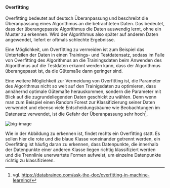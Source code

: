 #### Overfitting

Overfitting bedeutet auf deutsch Überanpassung und beschreibt die
Überanpassung eines Algorithmus an die betrachteten Daten. Das bedeutet,
dass der überangepasste Algorithmus die Daten auswendig lernt, ohne ein
Muster zu erkennen. Wird der Algorithmus also später auf anderen Daten
angewendet, liefert er oftmals schlechte Ergebnisse.

Eine Möglichkeit, um Overfitting zu vermeiden ist zum Beispiel das
Unterteilen der Daten in einen Trainings- und Testdatensatz, sodass im
Falle von Overfitting des Algorithmus an die Trainingsdaten beim
Anwenden des Algorithmus auf die Testdaten erkannt werden kann, dass der
Algorithmus überangepasst ist, da die Gütemaße dann geringer sind.

Eine weitere Möglichkeit zur Vermeidung von Overfitting ist, die
Parameter des Algorithmus nicht so weit auf den Trainigsdaten zu
optimieren, dass annähernd optimale Gütemaße herauskommen, sondern die
Parameter mit Blick auf die zugrundeliegenden Daten geschickt zu wählen.
Denn wenn man zum Beispiel einen Random Forest zur Klassifizierung
seiner Daten verwendet und ebenso viele Entscheidungsbäume wie
Beobachtungen im Datensatz verwendet, ist die Gefahr der Überanpassung
sehr hoch[^1].

![big-image][Overfitting]

Wie in der Abbildung zu erkennen ist, findet rechts ein Overfitting
statt. Es sollen hier die rote und die blaue Klasse voneinander getrennt
werden, ein Overfitting ist häufig daran zu erkennen, dass Datenpunkte,
die innerhalb der Datenpunkte einer anderen Klasse liegen richtig
klassifiziert werden und die Trennlinie unerwartete Formen aufweist, um
einzelne Datenpunkte richtig zu klassifizieren.

[^1]: vgl.
    https://databraineo.com/ask-the-doc/overfitting-in-machine-learning/

[Overfitting]: /89805231-9bd6-4171-ae4b-01e997d5dcfa/hint_files/img/overfitting.png